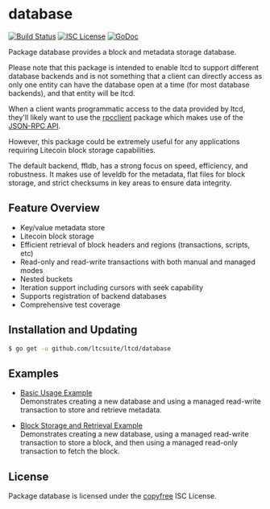 database
========

[![Build Status](https://github.com/ltcsuite/ltcd/workflows/Build%20and%20Test/badge.svg)](https://github.com/ltcsuite/ltcd/actions)
[![ISC License](http://img.shields.io/badge/license-ISC-blue.svg)](http://copyfree.org)
[![GoDoc](https://img.shields.io/badge/godoc-reference-blue.svg)](https://pkg.go.dev/github.com/ltcsuite/ltcd/database)

Package database provides a block and metadata storage database.

Please note that this package is intended to enable ltcd to support different
database backends and is not something that a client can directly access as only
one entity can have the database open at a time (for most database backends),
and that entity will be ltcd.

When a client wants programmatic access to the data provided by ltcd, they'll
likely want to use the [rpcclient](https://github.com/ltcsuite/ltcd/tree/master/rpcclient)
package which makes use of the [JSON-RPC API](https://github.com/ltcsuite/ltcd/tree/master/docs/json_rpc_api.md).

However, this package could be extremely useful for any applications requiring
Litecoin block storage capabilities.

The default backend, ffldb, has a strong focus on speed, efficiency, and
robustness.  It makes use of leveldb for the metadata, flat files for block
storage, and strict checksums in key areas to ensure data integrity.

## Feature Overview

- Key/value metadata store
- Litecoin block storage
- Efficient retrieval of block headers and regions (transactions, scripts, etc)
- Read-only and read-write transactions with both manual and managed modes
- Nested buckets
- Iteration support including cursors with seek capability
- Supports registration of backend databases
- Comprehensive test coverage

## Installation and Updating

```bash
$ go get -u github.com/ltcsuite/ltcd/database
```

## Examples

* [Basic Usage Example](https://pkg.go.dev/github.com/ltcsuite/ltcd/database#example-package--BasicUsage)  
  Demonstrates creating a new database and using a managed read-write
  transaction to store and retrieve metadata.

* [Block Storage and Retrieval Example](https://pkg.go.dev/github.com/ltcsuite/ltcd/database#example-package--BlockStorageAndRetrieval)  
  Demonstrates creating a new database, using a managed read-write transaction
  to store a block, and then using a managed read-only transaction to fetch the
  block.

## License

Package database is licensed under the [copyfree](http://copyfree.org) ISC
License.

